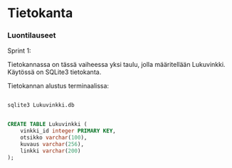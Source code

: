 # Tietokanta

### Luontilauseet

Sprint 1:

Tietokannassa on tässä vaiheessa yksi taulu, jolla määritellään Lukuvinkki. Käytössä on SQLite3 tietokanta.

Tietokannan alustus terminaalissa:


```sql

sqlite3 Lukuvinkki.db


CREATE TABLE Lukuvinkki (
	vinkki_id integer PRIMARY KEY,
	otsikko varchar(100),
	kuvaus varchar(256),
	linkki varchar(200)
);
```
